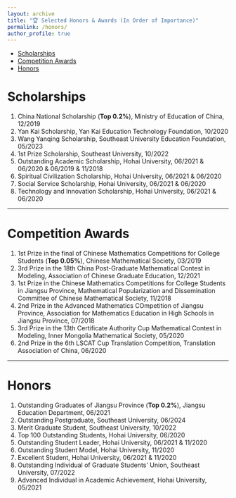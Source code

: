 ```yaml
---
layout: archive
title: "🏆 Selected Honors & Awards (In Order of Importance)"
permalink: /honors/
author_profile: true
---
```

- [Scholarships](#scholarships)
- [Competition Awards](#competition-awards)
- [Honors](#honors)

# Scholarships
1. China National Scholarship (**Top 0.2%**), Ministry of Education of China, 12/2019
2. Yan Kai Scholarship, Yan Kai Education Technology Foundation, 10/2020
3. Wang Yanqing Scholarship, Southeast University Education Foundation, 05/2023
4. 1st Prize Scholarship, Southeast University, 10/2022
5. Outstanding Academic Scholarship, Hohai University, 06/2021 & 06/2020 & 06/2019 & 11/2018
6. Spiritual Civilization Scholarship, Hohai University, 06/2021 & 06/2020
7. Social Service Scholarship, Hohai University, 06/2021 & 06/2020
8. Technology and Innovation Scholarship, Hohai University, 06/2021 & 06/2020 

---

# Competition Awards 
1. 1st Prize in the final of Chinese Mathematics Competitions for College Students (**Top 0.05%**), Chinese Mathematical Society, 03/2019
2. 3rd Prize in the 18th China Post-Graduate Mathematical Contest in Modeling, Association of Chinese Graduate Education, 12/2021
3. 1st Prize in the Chinese Mathematics Competitions for College Students in Jiangsu Province, Mathematical Popularization and Dissemination Committee of Chinese Mathematical Society, 11/2018
4. 2nd Prize in the Advanced Mathematics COmpetition of Jiangsu Province, Association for Mathematics Education in High Schools in Jiangsu Province, 07/2018
5. 3rd Prize in the 13th Certificate Authority Cup Mathematical Contest in Modeling, Inner Mongolia Mathematical Society, 05/2020
6. 2nd Prize in the 6th LSCAT Cup Translation Competition, Translation Association of China, 06/2020

---

# Honors
1. Outstanding Graduates of Jiangsu Province (**Top 0.2%**), Jiangsu Education Department, 06/2021
2. Outstanding Postgraduate, Southeast University, 06/2024
2. Merit Graduate Student, Southeast University, 10/2022
3. Top 100 Outstanding Students, Hohai University, 06/2020
4. Outstanding Student Leader, Hohai University, 06/2021 & 11/2020
5. Outstanding Student Model, Hohai University, 11/2020
6. Excellent Student, Hohai University, 06/2021 & 11/2020
7. Outstanding Individual of Graduate Students' Union, Southeast University, 07/2022
8. Advanced Individual in Academic Achievement, Hohai University, 05/2021